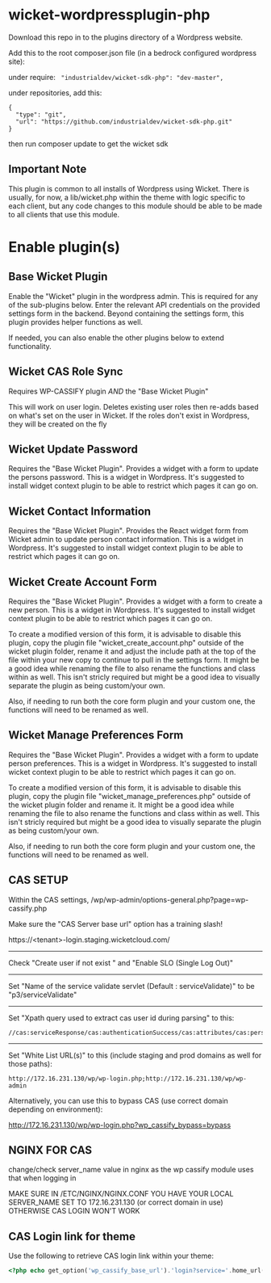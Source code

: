 # wicket-wordpressplugin-php

Download this repo in to the plugins directory of a Wordpress website.

Add this to the root composer.json file (in a bedrock configured wordpress site):

under require:
` "industrialdev/wicket-sdk-php": "dev-master",`

under repositories, add this:
```
{
  "type": "git",
  "url": "https://github.com/industrialdev/wicket-sdk-php.git"
}
```

then run composer update to get the wicket sdk

## Important Note
This plugin is common to all installs of Wordpress using Wicket. There is usually, for now, a lib/wicket.php within the theme with logic specific to each client, but any code changes to this module should be able to be made to all clients that use this module.

# Enable plugin(s)

## Base Wicket Plugin
Enable the "Wicket" plugin in the wordpress admin. This is required for any of the sub-plugins below. Enter the relevant API credentials on the provided settings form in the backend. Beyond containing the settings form, this plugin provides helper functions as well.

If needed, you can also enable the other plugins below to extend functionality.

## Wicket CAS Role Sync

Requires WP-CASSIFY plugin *AND* the "Base Wicket Plugin"

This will work on user login. Deletes existing user roles then re-adds based on what's set on the user in Wicket. If the roles don't exist in
Wordpress, they will be created on the fly

## Wicket Update Password

Requires the "Base Wicket Plugin". Provides a widget with a form to update the persons password. This is a widget in Wordpress. It's suggested to install widget context plugin to be able to restrict which pages it can go on.

## Wicket Contact Information

Requires the "Base Wicket Plugin". Provides the React widget form from Wicket admin to update person contact information. This is a widget in Wordpress. It's suggested to install widget context plugin to be able to restrict which pages it can go on.

## Wicket Create Account Form

Requires the "Base Wicket Plugin". Provides a widget with a form to create a new person. This is a widget in Wordpress. It's suggested to install widget context plugin to be able to restrict which pages it can go on. 

To create a modified version of this form, it is advisable to disable this plugin, copy the plugin file "wicket_create_account.php" outside of the wicket plugin folder, rename it and adjust the include path at the top of the file within your new copy to continue to pull in the settings form. It might be a good idea while renaming the file to also rename the functions and class within as well. This isn't stricly required but might be a good idea to visually separate the plugin as being custom/your own. 

Also, if needing to run both the core form plugin and your custom one, the functions will need to be renamed as well.

## Wicket Manage Preferences Form

Requires the "Base Wicket Plugin". Provides a widget with a form to update person preferences. This is a widget in Wordpress. It's suggested to install wicket context plugin to be able to restrict which pages it can go on. 

To create a modified version of this form, it is advisable to disable this plugin, copy the plugin file "wicket_manage_preferences.php" outside of the wicket plugin folder and rename it. It might be a good idea while renaming the file to also rename the functions and class within as well. This isn't stricly required but might be a good idea to visually separate the plugin as being custom/your own. 

Also, if needing to run both the core form plugin and your custom one, the functions will need to be renamed as well.

## CAS SETUP
Within the CAS settings, /wp/wp-admin/options-general.php?page=wp-cassify.php

Make sure the "CAS Server base url" option has a training slash!

https://\<tenant>-login.staging.wicketcloud.com/

--------------------------------------

Check "Create user if not exist	" and "Enable SLO (Single Log Out)"

--------------------------------------

Set "Name of the service validate servlet (Default : serviceValidate)" to be "p3/serviceValidate"

--------------------------------------
Set "Xpath query used to extract cas user id during parsing" to this:

```
//cas:serviceResponse/cas:authenticationSuccess/cas:attributes/cas:personUuid
```


--------------------------------------
Set "White List URL(s)" to this (include staging and prod domains as well for those paths):

```
http://172.16.231.130/wp/wp-login.php;http://172.16.231.130/wp/wp-admin
```

Alternatively, you can use this to bypass CAS (use correct domain depending on environment):

http://172.16.231.130/wp/wp-login.php?wp_cassify_bypass=bypass


## NGINX FOR CAS

change/check server_name value in nginx as the wp cassify module uses that when logging in

MAKE SURE IN /ETC/NGINX/NGINX.CONF YOU HAVE YOUR LOCAL SERVER_NAME SET TO 172.16.231.130 (or correct domain in use) OTHERWISE CAS LOGIN WON'T WORK

## CAS Login link for theme

Use the following to retrieve CAS login link within your theme:

```php
<?php echo get_option('wp_cassify_base_url').'login?service='.home_url($wp->request).'/' ?>
```

